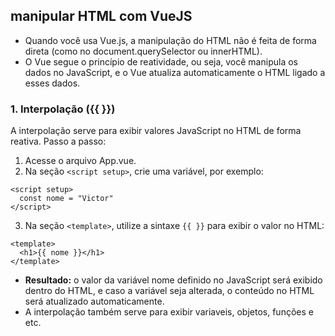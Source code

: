 ## manipular HTML com VueJS
- Quando você usa Vue.js, a manipulação do HTML não é feita de forma direta (como no document.querySelector ou innerHTML).
- O Vue segue o princípio de reatividade, ou seja, você manipula os dados no JavaScript, e o Vue atualiza automaticamente o HTML ligado a esses dados.

### 1. Interpolação ({{ }})
A interpolação serve para exibir valores JavaScript no HTML de forma reativa.
Passo a passo:
1. Acesse o arquivo App.vue.
2. Na seção ``<script setup>``, crie uma variável, por exemplo:
```
<script setup>
  const nome = "Victor"
</script>
```
3. Na seção ``<template>``, utilize a sintaxe ``{{ }}`` para exibir o valor no HTML:
```
<template>
  <h1>{{ nome }}</h1>
</template>
```
- **Resultado:** o valor da variável nome definido no JavaScript será exibido dentro do HTML, e caso a variável seja alterada, o conteúdo no HTML será atualizado automaticamente.
- A interpolação também serve para exibir variaveis, objetos, funções e etc.